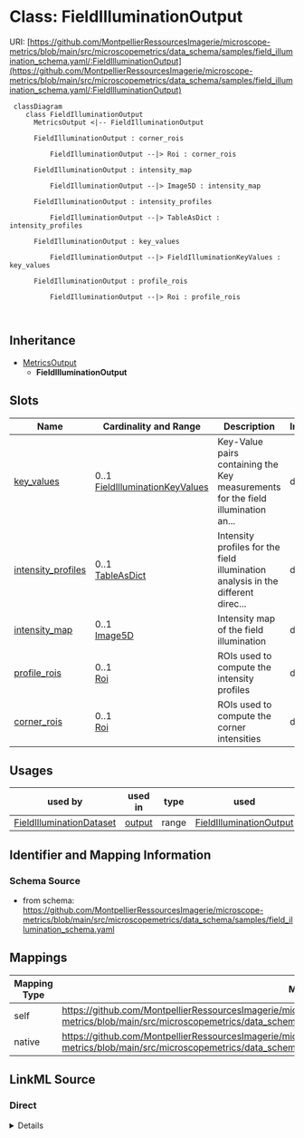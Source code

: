 # Class: FieldIlluminationOutput



URI: [https://github.com/MontpellierRessourcesImagerie/microscope-metrics/blob/main/src/microscopemetrics/data_schema/samples/field_illumination_schema.yaml/:FieldIlluminationOutput](https://github.com/MontpellierRessourcesImagerie/microscope-metrics/blob/main/src/microscopemetrics/data_schema/samples/field_illumination_schema.yaml/:FieldIlluminationOutput)




```mermaid
 classDiagram
    class FieldIlluminationOutput
      MetricsOutput <|-- FieldIlluminationOutput
      
      FieldIlluminationOutput : corner_rois
        
          FieldIlluminationOutput --|> Roi : corner_rois
        
      FieldIlluminationOutput : intensity_map
        
          FieldIlluminationOutput --|> Image5D : intensity_map
        
      FieldIlluminationOutput : intensity_profiles
        
          FieldIlluminationOutput --|> TableAsDict : intensity_profiles
        
      FieldIlluminationOutput : key_values
        
          FieldIlluminationOutput --|> FieldIlluminationKeyValues : key_values
        
      FieldIlluminationOutput : profile_rois
        
          FieldIlluminationOutput --|> Roi : profile_rois
        
      
```





## Inheritance
* [MetricsOutput](MetricsOutput.md)
    * **FieldIlluminationOutput**



## Slots

| Name | Cardinality and Range | Description | Inheritance |
| ---  | --- | --- | --- |
| [key_values](key_values.md) | 0..1 <br/> [FieldIlluminationKeyValues](FieldIlluminationKeyValues.md) | Key-Value pairs containing the Key measurements for the field illumination an... | direct |
| [intensity_profiles](intensity_profiles.md) | 0..1 <br/> [TableAsDict](TableAsDict.md) | Intensity profiles for the field illumination analysis in the different direc... | direct |
| [intensity_map](intensity_map.md) | 0..1 <br/> [Image5D](Image5D.md) | Intensity map of the field illumination | direct |
| [profile_rois](profile_rois.md) | 0..1 <br/> [Roi](Roi.md) | ROIs used to compute the intensity profiles | direct |
| [corner_rois](corner_rois.md) | 0..1 <br/> [Roi](Roi.md) | ROIs used to compute the corner intensities | direct |





## Usages

| used by | used in | type | used |
| ---  | --- | --- | --- |
| [FieldIlluminationDataset](FieldIlluminationDataset.md) | [output](output.md) | range | [FieldIlluminationOutput](FieldIlluminationOutput.md) |






## Identifier and Mapping Information







### Schema Source


* from schema: https://github.com/MontpellierRessourcesImagerie/microscope-metrics/blob/main/src/microscopemetrics/data_schema/samples/field_illumination_schema.yaml





## Mappings

| Mapping Type | Mapped Value |
| ---  | ---  |
| self | https://github.com/MontpellierRessourcesImagerie/microscope-metrics/blob/main/src/microscopemetrics/data_schema/samples/field_illumination_schema.yaml/:FieldIlluminationOutput |
| native | https://github.com/MontpellierRessourcesImagerie/microscope-metrics/blob/main/src/microscopemetrics/data_schema/samples/field_illumination_schema.yaml/:FieldIlluminationOutput |





## LinkML Source

<!-- TODO: investigate https://stackoverflow.com/questions/37606292/how-to-create-tabbed-code-blocks-in-mkdocs-or-sphinx -->

### Direct

<details>
```yaml
name: FieldIlluminationOutput
from_schema: https://github.com/MontpellierRessourcesImagerie/microscope-metrics/blob/main/src/microscopemetrics/data_schema/samples/field_illumination_schema.yaml
is_a: MetricsOutput
attributes:
  key_values:
    name: key_values
    description: Key-Value pairs containing the Key measurements for the field illumination
      analysis
    from_schema: https://github.com/MontpellierRessourcesImagerie/microscope-metrics/blob/main/src/microscopemetrics/data_schema/samples/field_illumination_schema.yaml
    rank: 1000
    multivalued: false
    range: FieldIlluminationKeyValues
  intensity_profiles:
    name: intensity_profiles
    description: Intensity profiles for the field illumination analysis in the different
      directions
    from_schema: https://github.com/MontpellierRessourcesImagerie/microscope-metrics/blob/main/src/microscopemetrics/data_schema/samples/field_illumination_schema.yaml
    rank: 1000
    range: TableAsDict
  intensity_map:
    name: intensity_map
    description: Intensity map of the field illumination
    from_schema: https://github.com/MontpellierRessourcesImagerie/microscope-metrics/blob/main/src/microscopemetrics/data_schema/samples/field_illumination_schema.yaml
    rank: 1000
    multivalued: false
    range: Image5D
  profile_rois:
    name: profile_rois
    description: ROIs used to compute the intensity profiles
    from_schema: https://github.com/MontpellierRessourcesImagerie/microscope-metrics/blob/main/src/microscopemetrics/data_schema/samples/field_illumination_schema.yaml
    rank: 1000
    multivalued: false
    range: Roi
  corner_rois:
    name: corner_rois
    description: ROIs used to compute the corner intensities
    from_schema: https://github.com/MontpellierRessourcesImagerie/microscope-metrics/blob/main/src/microscopemetrics/data_schema/samples/field_illumination_schema.yaml
    rank: 1000
    multivalued: false
    range: Roi

```
</details>

### Induced

<details>
```yaml
name: FieldIlluminationOutput
from_schema: https://github.com/MontpellierRessourcesImagerie/microscope-metrics/blob/main/src/microscopemetrics/data_schema/samples/field_illumination_schema.yaml
is_a: MetricsOutput
attributes:
  key_values:
    name: key_values
    description: Key-Value pairs containing the Key measurements for the field illumination
      analysis
    from_schema: https://github.com/MontpellierRessourcesImagerie/microscope-metrics/blob/main/src/microscopemetrics/data_schema/samples/field_illumination_schema.yaml
    rank: 1000
    multivalued: false
    alias: key_values
    owner: FieldIlluminationOutput
    domain_of:
    - FieldIlluminationOutput
    range: FieldIlluminationKeyValues
  intensity_profiles:
    name: intensity_profiles
    description: Intensity profiles for the field illumination analysis in the different
      directions
    from_schema: https://github.com/MontpellierRessourcesImagerie/microscope-metrics/blob/main/src/microscopemetrics/data_schema/samples/field_illumination_schema.yaml
    rank: 1000
    alias: intensity_profiles
    owner: FieldIlluminationOutput
    domain_of:
    - FieldIlluminationOutput
    range: TableAsDict
  intensity_map:
    name: intensity_map
    description: Intensity map of the field illumination
    from_schema: https://github.com/MontpellierRessourcesImagerie/microscope-metrics/blob/main/src/microscopemetrics/data_schema/samples/field_illumination_schema.yaml
    rank: 1000
    multivalued: false
    alias: intensity_map
    owner: FieldIlluminationOutput
    domain_of:
    - FieldIlluminationOutput
    range: Image5D
  profile_rois:
    name: profile_rois
    description: ROIs used to compute the intensity profiles
    from_schema: https://github.com/MontpellierRessourcesImagerie/microscope-metrics/blob/main/src/microscopemetrics/data_schema/samples/field_illumination_schema.yaml
    rank: 1000
    multivalued: false
    alias: profile_rois
    owner: FieldIlluminationOutput
    domain_of:
    - FieldIlluminationOutput
    range: Roi
  corner_rois:
    name: corner_rois
    description: ROIs used to compute the corner intensities
    from_schema: https://github.com/MontpellierRessourcesImagerie/microscope-metrics/blob/main/src/microscopemetrics/data_schema/samples/field_illumination_schema.yaml
    rank: 1000
    multivalued: false
    alias: corner_rois
    owner: FieldIlluminationOutput
    domain_of:
    - FieldIlluminationOutput
    range: Roi

```
</details>